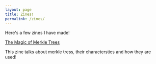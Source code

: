 ```yaml
---
layout: page
title: Zines!
permalink: /zines/
---
```


Here's a few zines I have made!

[The Magic of Merkle Trees](gs0510.github.io/docs/merkle_trees.pdf)

This zine talks about merkle tress, their characterstics and how they are used!